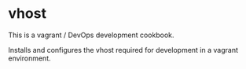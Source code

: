 # vhost

This is a vagrant / DevOps development cookbook.

Installs and configures the vhost required for development in a vagrant environment.
